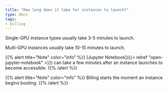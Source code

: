 ```yaml
---
title: "How long does it take for instances to launch?"
type: docs
tags:
- billing
---
```


Single-GPU instance types usually take 3-5 minutes to launch.

Multi-GPU instances usually take 10-15 minutes to launch.

{{% alert title="Note" color="info" %}}
[Jupyter Notebook]({{< relref "open-jupyter-notebook" >}}) can take a few
minutes after an instance launches to become accessible.
{{% /alert %}}

{{% alert title="Note" color="info" %}}
Billing starts the moment an instance begins booting.
{{% /alert %}}
